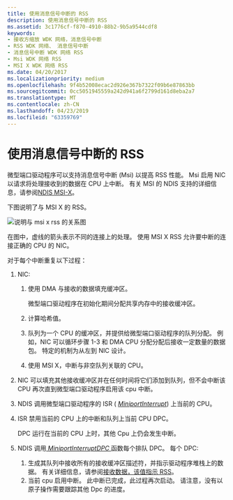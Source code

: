 ```yaml
---
title: 使用消息信号中断的 RSS
description: 使用消息信号中断的 RSS
ms.assetid: 3c1776cf-f870-4910-88b2-9b5a9544cdf8
keywords:
- 接收方缩放 WDK 网络，消息信号中断
- RSS WDK 网络、 消息信号中断
- 消息信号中断 WDK 网络 RSS
- Msi WDK 网络 RSS
- MSI X WDK 网络 RSS
ms.date: 04/20/2017
ms.localizationpriority: medium
ms.openlocfilehash: 9f4b52008ecac2d926e367b7322f09b6e87863bb
ms.sourcegitcommit: 0cc5051945559a242d941a6f2799d161d8eba2a7
ms.translationtype: MT
ms.contentlocale: zh-CN
ms.lasthandoff: 04/23/2019
ms.locfileid: "63359769"
---
```

# <a name="rss-with-message-signaled-interrupts"></a>使用消息信号中断的 RSS





微型端口驱动程序可以支持消息信号中断 (Msi) 以提高 RSS 性能。 Msi 启用 NIC 以请求将处理接收到的数据在 CPU 上中断。 有关 MSI 的 NDIS 支持的详细信息，请参阅[NDIS MSI-X](ndis-msi-x.md)。

下图说明了与 MSI X 的 RSS。

![说明与 msi x rss 的关系图](images/rssmsistack.png)

在图中，虚线的箭头表示不同的连接上的处理。 使用 MSI X RSS 允许要中断的连接正确的 CPU 的 NIC。

对于每个中断重复以下过程：

1.  NIC:
    1.  使用 DMA 与接收的数据填充缓冲区。

        微型端口驱动程序在初始化期间分配共享内存中的接收缓冲区。

    2.  计算哈希值。
    3.  队列为一个 CPU 的缓冲区，并提供给微型端口驱动程序的队列分配。 例如，NIC 可以循环步骤 1-3 和 DMA CPU 分配分配后接收一定数量的数据包。 特定的机制为从左到 NIC 设计。
    4.  使用 MSI X，中断与非空队列关联的 CPU。

2.  NIC 可以填充其他接收缓冲区并在任何时间将它们添加到队列，但不会中断该 CPU 再次直到微型端口驱动程序启用该 cpu 中断。

3.  NDIS 调用微型端口驱动程序的 ISR ( [ *MiniportInterrupt*](https://msdn.microsoft.com/library/windows/hardware/ff559395)) 上当前的 CPU。

4.  ISR 禁用当前的 CPU 上的中断和队列上当前 CPU DPC。

    DPC 运行在当前的 CPU 上时，其他 Cpu 上仍会发生中断。

5.  NDIS 调用[ *MiniportInterruptDPC* ](https://msdn.microsoft.com/library/windows/hardware/ff559398)函数每个排队 DPC。 每个 DPC:
    1.  生成其队列中接收所有的接收缓冲区描述符，并指示驱动程序堆栈上的数据。 有关详细信息，请参阅[接收数据，该值指示 RSS](indicating-rss-receive-data.md)。
    2.  当前 cpu 启用中断。 此中断已完成，此过程再次启动。 请注意，没有以原子操作需要跟踪其他 Dpc 的进度。

 

 





